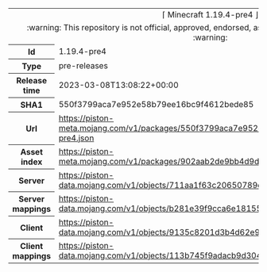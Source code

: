 <html><table>
<tr><td colspan="2" align="center"><img width="0" height="0"><br/>⌈ Minecraft 1.19.4-pre4 ⌋<br/><img width="0" height="0"></td></tr>
<tr><td colspan="2" align="center"><img width="0" height="0"><br/>
:warning: This repository is not official, approved, endorsed, associated or connected with Mojang :warning:
<br/><img width="0" height="0"></td></tr>
<tr><th>Id</th><td>1.19.4-pre4</td></tr>
<tr><th>Type</th><td>pre-releases</td></tr>
<tr><th>Release time</th><td>2023-03-08T13:08:22+00:00</td></tr>
<tr><th>SHA1</th><td>550f3799aca7e952e58b79ee16bc9f4612bede85</td></tr>
<tr><th>Url</th><td><a href="https://piston-meta.mojang.com/v1/packages/550f3799aca7e952e58b79ee16bc9f4612bede85/1.19.4-pre4.json">https://piston-meta.mojang.com/v1/packages/550f3799aca7e952e58b79ee16bc9f4612bede85/1.19.4-pre4.json</a></td></tr>
<tr><th>Asset index</th><td><a href="https://piston-meta.mojang.com/v1/packages/902aab2de9bb4d9d5e69e83c3abd8d27a1a644a8/3.json">https://piston-meta.mojang.com/v1/packages/902aab2de9bb4d9d5e69e83c3abd8d27a1a644a8/3.json</a></td></tr>
<tr><th>Server</th><td><a href="https://piston-data.mojang.com/v1/objects/711aa1f63c20650789e9740d66ff55c3e8e4f2ae/server.jar">https://piston-data.mojang.com/v1/objects/711aa1f63c20650789e9740d66ff55c3e8e4f2ae/server.jar</a></td></tr>
<tr><th>Server mappings</th><td><a href="https://piston-data.mojang.com/v1/objects/b281e39f9cca6e18155599065d6eadb01021335a/server.txt">https://piston-data.mojang.com/v1/objects/b281e39f9cca6e18155599065d6eadb01021335a/server.txt</a></td></tr>
<tr><th>Client</th><td><a href="https://piston-data.mojang.com/v1/objects/9135c8201d3b4d62e96a085b969948f42efeafa5/client.jar">https://piston-data.mojang.com/v1/objects/9135c8201d3b4d62e96a085b969948f42efeafa5/client.jar</a></td></tr>
<tr><th>Client mappings</th><td><a href="https://piston-data.mojang.com/v1/objects/113b745f9adacb9d304f2a3393ddf4e895ae8d75/client.txt">https://piston-data.mojang.com/v1/objects/113b745f9adacb9d304f2a3393ddf4e895ae8d75/client.txt</a></td></tr>
</table></html>